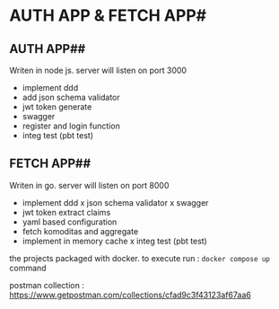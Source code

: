 # AUTH APP & FETCH APP#

## AUTH APP##
Writen in node js.
server will listen on port 3000
- implement ddd
- add json schema validator
- jwt token generate
- swagger
- register and login function
- integ test (pbt test)

## FETCH APP##
Writen in go.
server will listen on port 8000
- implement ddd
x json schema validator
x swagger
- jwt token extract claims
- yaml based configuration
- fetch komoditas and aggregate 
- implement in memory cache
x integ test (pbt test)

the projects packaged with docker.
to execute run : `docker compose up` command

postman collection : 
https://www.getpostman.com/collections/cfad9c3f43123af67aa6
